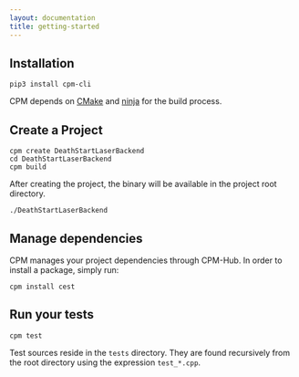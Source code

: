```yaml
---
layout: documentation
title: getting-started
---
```

## Installation

<pre><code class="language-bash">pip3 install cpm-cli
</code></pre>

CPM depends on [CMake](https://cmake.org/) and [ninja](https://ninja-build.org/) for the build process.

## Create a Project

<pre><code class="language-bash">cpm create DeathStartLaserBackend
cd DeathStartLaserBackend
cpm build
</code></pre>

After creating the project, the binary will be available in the project root directory. 

<pre><code class="language-bash">./DeathStartLaserBackend
</code></pre>

## Manage dependencies

CPM manages your project dependencies through CPM-Hub. In order to install a package, simply run:

<pre><code class="language-bash">cpm install cest
</code></pre>

## Run your tests

<pre><code class="language-bash">cpm test
</code></pre>

Test sources reside in the `tests` directory. They are found recursively from the root directory
 using the expression `test_*.cpp`.
